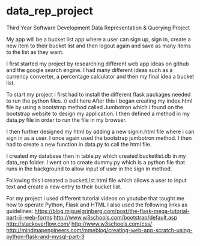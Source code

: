 # data_rep_project
Third Year Software Development Data Representation &amp; Querying Project

My app will be a bucket list app where a user can sign up, sign in, create a new item to their bucket list and then logout again and save as many items to the list as they want.

I first started my project by researching different web app ideas on github and the google search engine. I had many different ideas such as a currency converter, a percentage calculator and then my final idea a bucket list.


To start my project i first had to install the different flask packages needed to run the python files.
// edit here
After this i began creating my index.html file by using a bootstrap method called Jumbotron which i found on the bootstrap website to design my application. I then defined a method in my data.py file in order to run the file in my browser.

I then further designed my html by adding a new signin.html file where i can sign in as a user. I once again used the bootstrap jumbotron method. I then had to create a new function in data.py to call the html file.

I created my database then in table.py which created bucketlist.db in my data_rep folder. I went on to create dummy.py which is a python file that runs in the background to allow input of user in the sign in method.

Following this i created a bucketList.html file which allows a user to input text and create a new entry to their bucket list.

For my project i used different tutorial videos on youtube that taught me how to operate Python, Flask and HTML
I also used the following links as guidelines:
https://blog.miguelgrinberg.com/post/the-flask-mega-tutorial-part-iii-web-forms
http://www.w3schools.com/bootstrap/default.asp
http://stackoverflow.com/
http://www.w3schools.com/css/
http://mindmapengineers.com/mmeblog/creating-web-app-scratch-using-python-flask-and-mysql-part-3


